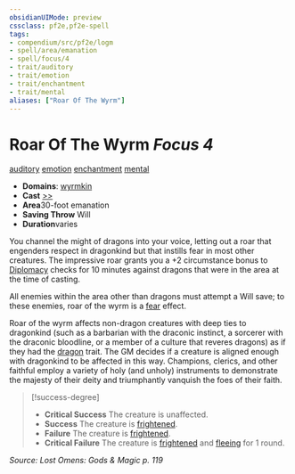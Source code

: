 ```yaml
---
obsidianUIMode: preview
cssclass: pf2e,pf2e-spell
tags:
- compendium/src/pf2e/logm
- spell/area/emanation
- spell/focus/4
- trait/auditory
- trait/emotion
- trait/enchantment
- trait/mental
aliases: ["Roar Of The Wyrm"]
---
```

# Roar Of The Wyrm *Focus 4*   
[auditory](rules/traits/auditory.md)  [emotion](rules/traits/emotion.md)  [enchantment](rules/traits/enchantment.md)  [mental](rules/traits/mental.md)  

- **Domains**: [wyrmkin](compendium/setting/domains.md#Wyrmkin)
- **Cast** [>>](rules/core-rulebook/chapter-9-playing-the-game.md#Actions "Two-Action") 
- **Area**30-foot emanation
- **Saving Throw** Will
- **Duration**varies

You channel the might of dragons into your voice, letting out a roar that engenders respect in dragonkind but that instills fear in most other creatures. The impressive roar grants you a +2 circumstance bonus to [Diplomacy](compendium/skills.md#Diplomacy) checks for 10 minutes against dragons that were in the area at the time of casting.

All enemies within the area other than dragons must attempt a Will save; to these enemies, roar of the wyrm is a [fear](rules/traits/fear.md) effect.

Roar of the wyrm affects non-dragon creatures with deep ties to dragonkind (such as a barbarian with the draconic instinct, a sorcerer with the draconic bloodline, or a member of a culture that reveres dragons) as if they had the [dragon](rules/traits/dragon.md) trait. The GM decides if a creature is aligned enough with dragonkind to be affected in this way. Champions, clerics, and other faithful employ a variety of holy (and unholy) instruments to demonstrate the majesty of their deity and triumphantly vanquish the foes of their faith.

> [!success-degree] 
> - **Critical Success** The creature is unaffected.
> - **Success** The creature is [frightened](rules/conditions.md#Frightened).
> - **Failure** The creature is [frightened](rules/conditions.md#Frightened).
> - **Critical Failure** The creature is [frightened](rules/conditions.md#Frightened) and [fleeing](rules/conditions.md#Fleeing) for 1 round.

*Source: Lost Omens: Gods & Magic p. 119*